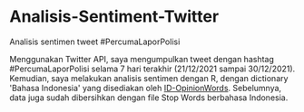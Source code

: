 # Analisis-Sentiment-Twitter
Analisis sentimen tweet #PercumaLaporPolisi

Menggunakan Twitter API, saya mengumpulkan tweet dengan hashtag #PercumaLaporPolisi selama 7 hari terakhir (21/12/2021 sampai 30/12/2021). Kemudian, saya melakukan analisis sentimen dengan R, dengan dictionary 'Bahasa Indonesia' yang disediakan oleh [ID-OpinionWords](https://github.com/masdevid/ID-OpinionWords). Sebelumnya, data juga sudah dibersihkan dengan file Stop Words berbahasa Indonesia.
